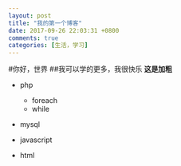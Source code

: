 ```yaml
---
layout: post
title: "我的第一个博客"
date: 2017-09-26 22:03:31 +0800
comments: true
categories: [生活，学习]
---
```


#你好，世界
##我可以学的更多，我很快乐
**这是加粗**

- php
	- foreach
	- while
	
- mysql
- javascript
- html





